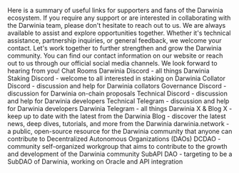 Here is a summary of useful links for supporters and fans of the Darwinia ecosystem. If you require any support or are interested in collaborating with the Darwinia team, please don't hesitate to reach out to us. We are always available to assist and explore opportunities together. Whether it's technical assistance, partnership inquiries, or general feedback, we welcome your contact. Let's work together to further strengthen and grow the Darwinia community. You can find our contact information on our website or reach out to us through our official social media channels. We look forward to hearing from you!
Chat Rooms
Darwinia Discord - all things Darwinia
Staking Discord - welcome to all interested in staking on Darwinia
Collator Discord - discussion and help for Darwinia collators
Governance Discord - discussion for Darwinia on-chain proposals
Technical Discord - discussion and help for Darwinia developers
Technical Telegram - discussion and help for Darwinia developers
Darwinia Telegram - all things Darwinia
X & Blog
X - keep up to date with the latest from the Darwinia
Blog - discover the latest news, deep dives, tutorials, and more from the Darwinia
darwinia.network -  a public, open-source resource for the Darwinia community that anyone can contribute to
Decentralized Autonomous Organizations (DAOs)
DCDAO - community self-organized workgroup that aims to contribute to the growth and development of the Darwinia community
SubAPI DAO - targeting to be a SubDAO of Darwinia, working on Oracle and API integration